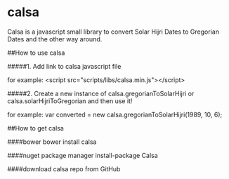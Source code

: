 # calsa
Calsa is a javascript small library to convert Solar Hijri Dates to Gregorian Dates and the other way around.

##How to use calsa

#####1. Add link to calsa javascript file 

for example:
&lt;script src="scripts/libs/calsa.min.js"&gt;&lt;/script&gt;

#####2. Create a new instance of calsa.gregorianToSolarHijri or calsa.solarHijriToGregorian and then use it!

for example:
var converted = new calsa.gregorianToSolarHijri(1989, 10, 6);

##How to get calsa

####bower
bower install calsa


####nuget package manager
install-package Calsa

####download calsa repo from GitHub
